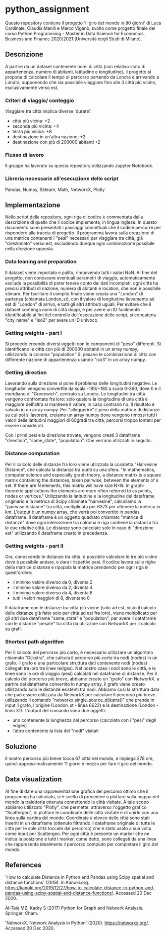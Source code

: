 # python_assignment

Questo repository contiene il progetto 'Il giro del mondo in 80 giorni' di Luca Cardinale, Claudia Manili e Marco Viganò, svolto come progetto finale del corso Python Programming - Master in Data Science for Economics, Business and Finance 2020/2021 (Università degli Studi di Milano).


## Descrizione

A partire da un dataset contenente nomi di città (con relativo stato di appartenenza, numero di abitanti, latitudine e longitudine), il progetto si propone di calcolare il tempo di percorso partendo da Londra e arrivando a Londra, supponendo che sia possibile viaggiare fino alle 3 città più vicine, esclusivamente verso est. 

### Criteri di viaggio/ conteggio
Viaggiare tra città implica diverse 'durate':
- città più vicina: +2
- seconda più vicina: +4
- terza più vicina: +8
- destinazione in un'altra nazione: +2
- destinazione con più di 200000 abitanti +2

### Flusso di lavoro
Il gruppo ha lavorato su questa repository utilizzando Jupyter Notebook.

### Libreria necessarie all'esecuzione dello script
Pandas, Numpy, Sklearn, Math, NetworkX, Plotly

## Implementazione
Nello script della repository, ogni riga di codice è commentata dalla descrizione di quello che il codice implementa, in lingua inglese. In questo documento sono presentati i passaggi concettuali che il codice percorre per rispondere alla traccia di progetto. Il programma lavora sulla creazione di una matrice contenenti i "pesi" necessari per viaggiare tra città, già "direzionato" verso est, escludendo dunque ogni combinazione possibile nella direzione opposta.

### Data leaning and preparation

Il dataset viene importato e pulito, rimuovendo tutti i valori NaN. Ai fine del progetto, non conoscere eventuali parametri di viaggio, automaticamente esclude la possibilità di poter tenere conto dei dati incompleti: ogni città ha precisi attributi di nazione, numero di abitanti e location, che non è possibile stimare.
Per facilitare il compito finale viene creata una "London" di partenza (chiamata London_st), con il valore di longitudine lievemente ad est di "London" di arrivo, e tutti gli altri attributi uguali.
Per evitare che il dataset contenga nomi di città doppi, e per avere un ID facilmente identificabile ai fini del controllo dell'esecuzione dello script, si concatena "city_name" e "iso2" per avere un ID univoco.

### Getting weights - part I
Si procede creando diversi oggetti con le componenti di "peso" differenti.
Si identificano le città con più di 200000 abitanti in un array numpy, utilizzando la colonna "population"
Si pesano le combinazione di città con differente nazione di appartenenza usando "iso3" in un array numpy. 

### Getting direction
Lavorando sulla direzione si pone il problema delle longitudini negative. Le longitudini vengono convertite da scala -180/+180 a scala 0-360, dove 0 è il meridiano di "Greenwich", centrato su Londra. 
Le longitudini tra città vengono confrontate fra loro: solo qualora la longitudine di una città è maggiore dell'altra si mantiene il valore, in caso contrario no. Il risultato è salvato in un array numpy.
Per "alleggerire" il peso della matrice di distanze su cui poi si lavorerà, creiamo un array numpy dove vengono rimossi tutti i valori delle latitudini maggiori di 60gradi tra città, percorsi troppo lontani per essere considerati.

Con i primi pesi e la direzione trovate, vengono creati 3 dataframe "direction", "same_state", "population". Che verrano utilizzati in seguito.

### Distance computation
Per il calcolo delle distanze fra loro viene utilizzata la cosidetta "Harvesine Distance", che calcola la distanza tra punti su una sfera. 
"In mathematics, computer science and especially graph theory, a distance matrix is a square matrix containing the distances, taken pairwise, between the elements of a set. If there are N elements, this matrix will have size N×N. In graph-theoretic applications the elements are more often referred to as points, nodes or vertices."
Utilizzando la latitudine e la longitudine del dataframe originario e la metrica di Scipy chiamata "harvesine", calcoliamo la "pairwise distance" tra città, moltiplicata per 6373 per ottenere la metrica in km. L'output è un numpy array, che verrà poi convertito in pandas dataframe. Il dataframe è un oggetto quadrato chiamato "matrice di distanze" dove ogni intersezione tra colonna e riga contiene la distanza tra le due relative città. Le distanze sono calcolate solo in caso di "direzione est" utilizzando il dataframe creato in precedenza.

### Getting weights - part II
Ora, conoscendo le distanze tra città, è possibile calcolare le tre più vicine dove è possibile andare, e dare i rispettivi pesi. Il codice lavora sulle righe della matrice distanze e ripopola la matrice prendendo per ogni riga in quest'ordine:
- il minimo valore diverso da 0, diventa 2
- il minimo valore diverso da 2, diventa 4
- il minimo valore diverso da 4, diventa 8
- tutti i valori maggiori di 8, diventano 0

Il dataframe con le distanze tra città più vicine (solo ad est, visto il calcolo delle distanze già fatto solo per città ad est fra loro), viene moltiplicato per gli altri due dataframe "same_state" e "population", per avere il dataframe con le distanze "pesate" tra città da utilizzare con NetworkX per il calcolo su grafi.

### Shortest path algorithm
Per il calcolo del percorso più corto, è necessario utilizzare un algoritmo chiamato "Dijkstra", che calcola il percorso più corto tra nodi (nodes) in un grafo. Il grafo è una particolare struttura dati contenente nodi (nodes) collegati tra loro tra linee (edges). Nel nostro caso i nodi sono le città, e le linee sono le ore di viaggio (pesi) calcolati nel dataframe di distanze.
Per il calcolo del percorso più breve, abbiamo creato un "grafo" con NetworkX, a partire dal dataframe convertito in numpy array. Il grafo viene creato utilizzando solo le distanze esistenti tra nodi.
Abbiamo così la struttura data che può essere utilizzata da NetworkX per calcolare il percorso più breve utilizzando il comando "networkx.single_source_dijkstra()" che prende in input il grafo, l'origine (London_st - linea 6622) e la destinazione (London - linea 31). L'output del comando sono due oggetti:
- uno contenente la lunghezza del percorso (calcolata con i "pesi" degli edges)
- l'altro contenente la lista dei "nodi" visitati


## Soluzione
Il nostro percorso più breve tocca 67 città nel mondo, e impiega 278 ore, quindi approssimativamente 11 giorni e mezzo per fare il giro del mondo.

## Data visualization
Al fine di dare una rappresentazione grafica del percorso ottimo che il programma ha calcolato, si è scelto di precedere a plottare sulla mappa del mondo la traiettoria ottenuta connettendo le città visitate. 
A tale scopo abbiamo utilizzato "Plotly", che permette, attraverso l'oggetto grafico "Scattergeo", di plottare le coordinate delle città visitate e di unirle con una linea sulla cartina del mondo. Coordinate e elenco delle città sono stati inseriti in un dataframe (ottenuto filtrando il dataframe originale di tutte le città per le sole città toccate dal percorso) che è stato usato a sua volta come input per Scattergeo. Per ogni città è presente un marker che ne indica la posizione e tutti i marker, come detto, sono collegati da una linea che rappresenta idealmente il percorso compiuto per completare il giro del mondo.

## References

'How to calculate Distance in Python and Pandas using Scipy spatial and distance functions' (2019). In Kanoki.org. https://kanoki.org/2019/12/27/how-to-calculate-distance-in-python-and-pandas-using-scipy-spatial-and-distance-functions/. Accessed 20 Dec 2020.

Al-Taie MZ, Kadry S (2017) Python for Graph and Network Analysis. Springer, Cham.

'NetworkX. Network Analysis in Python' (2020). https://networkx.org/. Accessed 20 Dec 2020.


